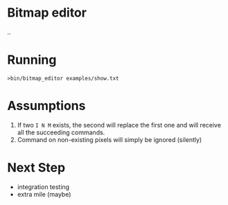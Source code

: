 # Bitmap editor

..

# Running

`>bin/bitmap_editor examples/show.txt`

# Assumptions

1. If two `I N M` exists, the second will replace the first one and will receive all the succeeding commands.
2. Command on non-existing pixels will simply be ignored (silently)

# Next Step
- integration testing
- extra mile (maybe)
